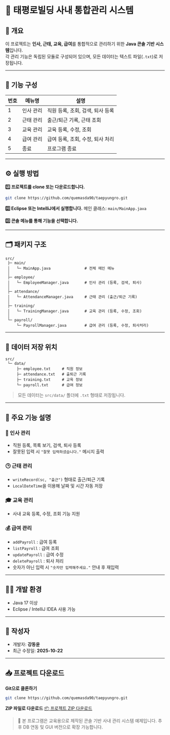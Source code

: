 # 🏢 태평로빌딩 사내 통합관리 시스템

## 📌 개요  
이 프로젝트는 **인사, 근태, 교육, 급여**를 통합적으로 관리하기 위한 **Java 콘솔 기반 시스템**입니다.  
각 관리 기능은 독립된 모듈로 구성되어 있으며, 모든 데이터는 텍스트 파일(`.txt`)로 저장됩니다.  

---

## 📂 기능 구성  

| 번호 | 메뉴명 | 설명 |
|------|--------|------|
| 1 | 인사 관리 | 직원 등록, 조회, 검색, 퇴사 등록 |
| 2 | 근태 관리 | 출근/퇴근 기록, 근태 조회 |
| 3 | 교육 관리 | 교육 등록, 수정, 조회 |
| 4 | 급여 관리 | 급여 등록, 조회, 수정, 퇴사 처리 |
| 5 | 종료 | 프로그램 종료 |

---

## ⚙️ 실행 방법  

**1️⃣ 프로젝트를 clone 또는 다운로드합니다.**  

```bash
git clone https://github.com/quemasda90/taepyungro.git
````

**2️⃣ Eclipse 또는 IntelliJ에서 실행합니다.**
메인 클래스: `main/MainApp.java`

**3️⃣ 콘솔 메뉴를 통해 기능을 선택합니다.**

---

## 🗂️ 패키지 구조

```
src/
 ├─ main/
 │   └─ MainApp.java               # 전체 메인 메뉴
 │
 ├─ employee/
 │   └─ EmployeeManager.java       # 인사 관리 (등록, 검색, 퇴사)
 │
 ├─ attendance/
 │   └─ AttendanceManager.java     # 근태 관리 (출근/퇴근 기록)
 │
 ├─ training/
 │   └─ TrainingManager.java       # 교육 관리 (등록, 수정, 조회)
 │
 └─ payroll/
     └─ PayrollManager.java        # 급여 관리 (등록, 수정, 퇴사처리)
```

---

## 💾 데이터 저장 위치

```
src/
 └─ data/
     ├─ employee.txt     # 직원 정보
     ├─ attendance.txt   # 출퇴근 기록
     ├─ training.txt     # 교육 정보
     └─ payroll.txt      # 급여 정보
```

> 모든 데이터는 `src/data/` 폴더에 `.txt` 형태로 저장됩니다.

---

## 🧱 주요 기능 설명

### 🧍 인사 관리

* 직원 등록, 목록 보기, 검색, 퇴사 등록
* 잘못된 입력 시 `"잘못 입력하셨습니다."` 메시지 출력

### 🕒 근태 관리

* `writeRecord(sc, "출근")` 형태로 출근/퇴근 기록
* `LocalDateTime`을 이용해 날짜 및 시간 자동 저장

### 🎓 교육 관리

* 사내 교육 등록, 수정, 조회 기능 지원

### 💰 급여 관리

* `addPayroll` : 급여 등록
* `listPayroll` : 급여 조회
* `updatePayroll` : 급여 수정
* `deletePayroll` : 퇴사 처리
* 숫자가 아닌 입력 시 `"숫자만 입력해주세요."` 안내 후 재입력

---

## 🧑‍💻 개발 환경

* Java 17 이상
* Eclipse / IntelliJ IDEA 사용 가능

---

## 📝 작성자

* 개발자: **강동윤**
* 최근 수정일: **2025-10-22**

---

## 📥 프로젝트 다운로드

**Git으로 클론하기**

```bash
git clone https://github.com/quemasda90/taepyungro.git
```

**ZIP 파일로 다운로드**
[📦 프로젝트 ZIP 다운로드](https://github.com/quemasda90/taepyungro/archive/refs/heads/main.zip)



> 📌 본 프로그램은 교육용으로 제작된 콘솔 기반 사내 관리 시스템 예제입니다.
> 추후 DB 연동 및 GUI 버전으로 확장 가능합니다.

